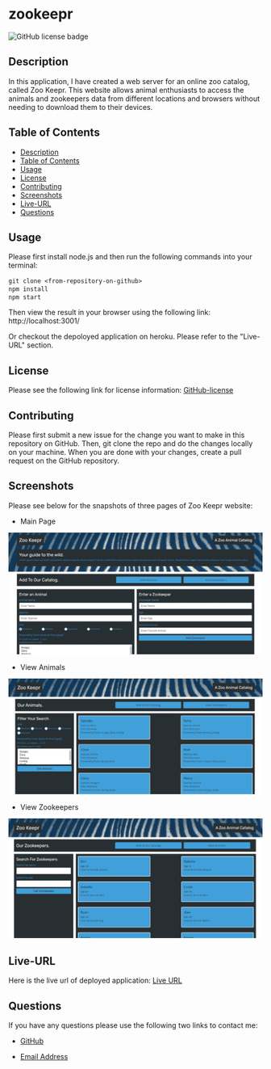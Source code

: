 # zookeepr

![GitHub license badge](https://img.shields.io/badge/license-MIT-blue.svg)

## Description

In this application, I have created a web server for an online zoo catalog, called Zoo Keepr. This website allows animal enthusiasts to access the animals and zookeepers data from different locations and browsers without needing to download them to their devices.

## Table of Contents

* [Description](#description)
* [Table of Contents](#table-of-contents)
* [Usage](#usage)
* [License](#license)
* [Contributing](#contributing)
* [Screenshots](#screenshots)
* [Live-URL](#Live-URL)
* [Questions](#questions)

## Usage

Please first install node.js and then run the following commands into your terminal: 

```
git clone <from-repository-on-github>
npm install
npm start
```
Then view the result in your browser using the following link: http://localhost:3001/

Or checkout the depoloyed application on heroku. Please refer to the "Live-URL" section.

## License

Please see the following link for license information: 
[GitHub-license](./utils/license-MIT.txt)

## Contributing

Please first submit a new issue for the change you want to make in this repository on GitHub. Then, git clone the repo and do the changes locally on your machine. When you are done with your changes, create a pull request on the GitHub repository.

## Screenshots

Please see below for the snapshots of three pages of Zoo Keepr website:

* Main Page

![alt=main-page](./utils/images/main-page.JPG)

* View Animals

![alt=animals](./utils/images/animals.JPG)

* View Zookeepers

![alt=zookeepers](./utils/images/zookeepers.JPG)

## Live-URL

Here is the live url of deployed application:
[Live URL](https://zookeepr-ss-4521.herokuapp.com/)

## Questions

If you have any questions please use the following two links to contact me:

* [GitHub](https://github.com/sshahram)

* [Email Address](mailto:shirin.shahram23@gmail.com)